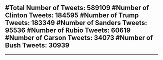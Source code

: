 #Total Number of Tweets: 589109 
#Number of Clinton Tweets: 184595
#Number of Trump Tweets: 183349
#Number of Sanders Tweets: 95536
#Number of Rubio Tweets: 60619
#Number of Carson Tweets: 34073
#Number of Bush Tweets: 30939
---
---
